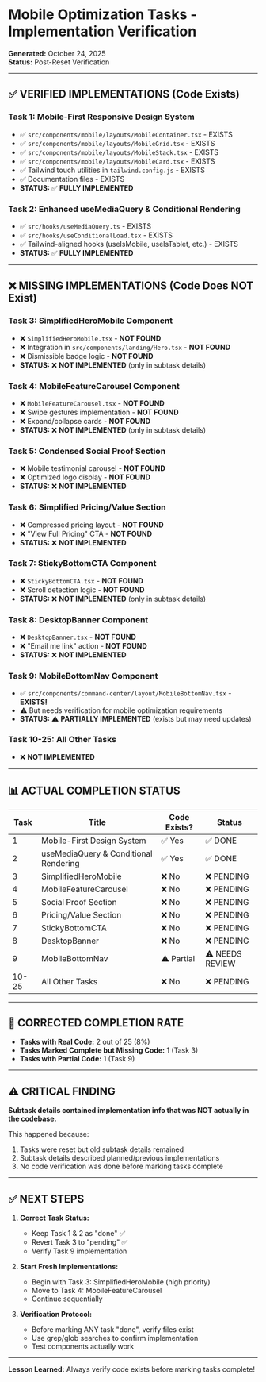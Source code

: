 # Mobile Optimization Tasks - Implementation Verification

**Generated:** October 24, 2025  
**Status:** Post-Reset Verification

---

## ✅ **VERIFIED IMPLEMENTATIONS (Code Exists)**

### Task 1: Mobile-First Responsive Design System

- ✅ `src/components/mobile/layouts/MobileContainer.tsx` - EXISTS
- ✅ `src/components/mobile/layouts/MobileGrid.tsx` - EXISTS
- ✅ `src/components/mobile/layouts/MobileStack.tsx` - EXISTS
- ✅ `src/components/mobile/layouts/MobileCard.tsx` - EXISTS
- ✅ Tailwind touch utilities in `tailwind.config.js` - EXISTS
- ✅ Documentation files - EXISTS
- **STATUS:** ✅ **FULLY IMPLEMENTED**

### Task 2: Enhanced useMediaQuery & Conditional Rendering

- ✅ `src/hooks/useMediaQuery.ts` - EXISTS
- ✅ `src/hooks/useConditionalLoad.tsx` - EXISTS
- ✅ Tailwind-aligned hooks (useIsMobile, useIsTablet, etc.) - EXISTS
- **STATUS:** ✅ **FULLY IMPLEMENTED**

---

## ❌ **MISSING IMPLEMENTATIONS (Code Does NOT Exist)**

### Task 3: SimplifiedHeroMobile Component

- ❌ `SimplifiedHeroMobile.tsx` - **NOT FOUND**
- ❌ Integration in `src/components/landing/Hero.tsx` - **NOT FOUND**
- ❌ Dismissible badge logic - **NOT FOUND**
- **STATUS:** ❌ **NOT IMPLEMENTED** (only in subtask details)

### Task 4: MobileFeatureCarousel Component

- ❌ `MobileFeatureCarousel.tsx` - **NOT FOUND**
- ❌ Swipe gestures implementation - **NOT FOUND**
- ❌ Expand/collapse cards - **NOT FOUND**
- **STATUS:** ❌ **NOT IMPLEMENTED** (only in subtask details)

### Task 5: Condensed Social Proof Section

- ❌ Mobile testimonial carousel - **NOT FOUND**
- ❌ Optimized logo display - **NOT FOUND**
- **STATUS:** ❌ **NOT IMPLEMENTED**

### Task 6: Simplified Pricing/Value Section

- ❌ Compressed pricing layout - **NOT FOUND**
- ❌ "View Full Pricing" CTA - **NOT FOUND**
- **STATUS:** ❌ **NOT IMPLEMENTED**

### Task 7: StickyBottomCTA Component

- ❌ `StickyBottomCTA.tsx` - **NOT FOUND**
- ❌ Scroll detection logic - **NOT FOUND**
- **STATUS:** ❌ **NOT IMPLEMENTED** (only in subtask details)

### Task 8: DesktopBanner Component

- ❌ `DesktopBanner.tsx` - **NOT FOUND**
- ❌ "Email me link" action - **NOT FOUND**
- **STATUS:** ❌ **NOT IMPLEMENTED**

### Task 9: MobileBottomNav Component

- ✅ `src/components/command-center/layout/MobileBottomNav.tsx` - **EXISTS!**
- ⚠️ But needs verification for mobile optimization requirements
- **STATUS:** ⚠️ **PARTIALLY IMPLEMENTED** (exists but may need updates)

### Task 10-25: All Other Tasks

- ❌ **NOT IMPLEMENTED**

---

## 📊 **ACTUAL COMPLETION STATUS**

| Task  | Title                                 | Code Exists? | Status          |
| ----- | ------------------------------------- | ------------ | --------------- |
| 1     | Mobile-First Design System            | ✅ Yes       | ✅ DONE         |
| 2     | useMediaQuery & Conditional Rendering | ✅ Yes       | ✅ DONE         |
| 3     | SimplifiedHeroMobile                  | ❌ No        | ❌ PENDING      |
| 4     | MobileFeatureCarousel                 | ❌ No        | ❌ PENDING      |
| 5     | Social Proof Section                  | ❌ No        | ❌ PENDING      |
| 6     | Pricing/Value Section                 | ❌ No        | ❌ PENDING      |
| 7     | StickyBottomCTA                       | ❌ No        | ❌ PENDING      |
| 8     | DesktopBanner                         | ❌ No        | ❌ PENDING      |
| 9     | MobileBottomNav                       | ⚠️ Partial   | ⚠️ NEEDS REVIEW |
| 10-25 | All Other Tasks                       | ❌ No        | ❌ PENDING      |

---

## 🎯 **CORRECTED COMPLETION RATE**

- **Tasks with Real Code:** 2 out of 25 (8%)
- **Tasks Marked Complete but Missing Code:** 1 (Task 3)
- **Tasks with Partial Code:** 1 (Task 9)

---

## ⚠️ **CRITICAL FINDING**

**Subtask details contained implementation info that was NOT actually in the codebase.**

This happened because:

1. Tasks were reset but old subtask details remained
2. Subtask details described planned/previous implementations
3. No code verification was done before marking tasks complete

---

## ✅ **NEXT STEPS**

1. **Correct Task Status:**
   - Keep Task 1 & 2 as "done" ✅
   - Revert Task 3 to "pending" ✅
   - Verify Task 9 implementation
2. **Start Fresh Implementations:**
   - Begin with Task 3: SimplifiedHeroMobile (high priority)
   - Move to Task 4: MobileFeatureCarousel
   - Continue sequentially

3. **Verification Protocol:**
   - Before marking ANY task "done", verify files exist
   - Use grep/glob searches to confirm implementation
   - Test components actually work

---

**Lesson Learned:** Always verify code exists before marking tasks complete!
